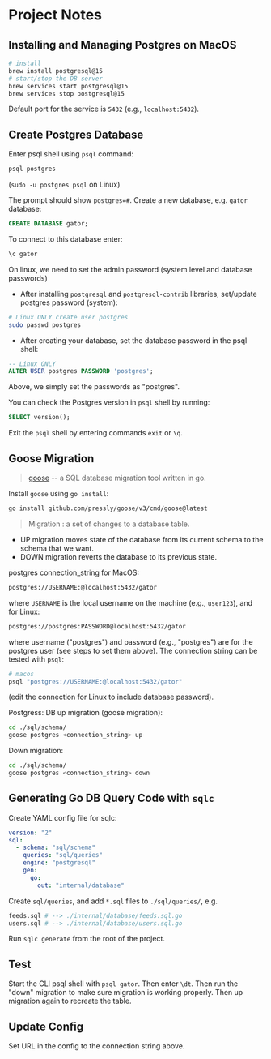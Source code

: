 # Project Notes

## Installing and Managing Postgres on MacOS

```bash
# install
brew install postgresql@15
# start/stop the DB server
brew services start postgresql@15
brew services stop postgresql@15
```

Default port for the service is `5432` (e.g., `localhost:5432`).

## Create Postgres Database

Enter psql shell using `psql` command:

```bash
psql postgres
```

(`sudo -u postgres psql` on Linux)

The prompt should show `postgres=#`. Create a new database, e.g. `gator` database:

```sql
CREATE DATABASE gator;
```

To connect to this database enter:

```sql
\c gator
```

On linux, we need to set the admin password (system level and database passwords)

- After installing `postgresql` and `postgresql-contrib` libraries, set/update
postgres password (system):

```bash
# Linux ONLY create user postgres
sudo passwd postgres
```

- After creating your database, set the database password in the psql shell:

```sql
-- Linux ONLY
ALTER USER postgres PASSWORD 'postgres';
```

Above, we simply set the passwords as "postgres".

You can check the Postgres version in `psql` shell by running:

```sql
SELECT version();
```

Exit the `psql` shell by entering commands `exit` or `\q`.

## Goose Migration

> [goose](https://github.com/pressly/goose) -- a SQL database migration tool
written in go.

Install `goose` using `go install`:

```bash
go install github.com/pressly/goose/v3/cmd/goose@latest
```

> Migration : a set of changes to a database table.

- UP migration moves state of the database from its current schema to the schema
that we want.
- DOWN migration reverts the database to its previous state.

postgres connection_string for MacOS:

```bash
postgres://USERNAME:@localhost:5432/gator
```

where `USERNAME` is the local username on the machine (e.g., `user123`), and for
Linux:

```bash
postgres://postgres:PASSWORD@localhost:5432/gator
```

where username ("postgres") and password (e.g., "postgres") are for the postgres
user (see steps to set them above). The connection string can be tested with `psql`:

```bash
# macos
psql "postgres://USERNAME:@localhost:5432/gator"
```

(edit the connection for Linux to include database password).

Postgress: DB up migration (goose migration):

```bash
cd ./sql/schema/
goose postgres <connection_string> up
```

Down migration:

```bash
cd ./sql/schema/
goose postgres <connection_string> down
```

## Generating Go DB Query Code with `sqlc`

Create YAML config file for sqlc:

```yaml
version: "2"
sql:
  - schema: "sql/schema"
    queries: "sql/queries"
    engine: "postgresql"
    gen:
      go:
        out: "internal/database"
```

Create `sql/queries`, and add `*.sql` files to `./sql/queries/`, e.g.

```sh
feeds.sql # --> ./internal/database/feeds.sql.go
users.sql # --> ./internal/database/users.sql.go
```

Run `sqlc generate` from the root of the project.

## Test

Start the CLI psql shell with `psql gator`. Then enter `\dt`. Then run the "down"
migration to make sure migration is working properly. Then up migration again to
recreate the table.

## Update Config

Set URL in the config to the connection string above.

